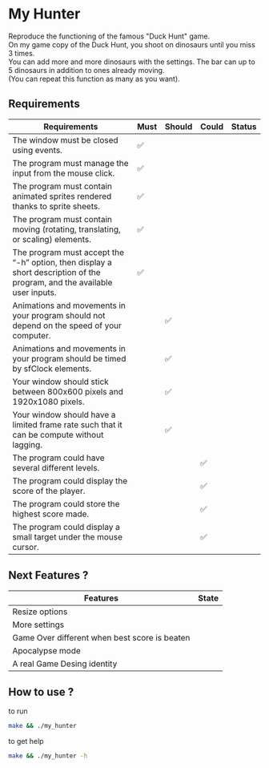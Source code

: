 # My Hunter

Reproduce the functioning of the famous "Duck Hunt" game.    
On my game copy of the Duck Hunt, you shoot on dinosaurs until you miss 3 times.    
You can add more and more dinosaurs with the settings. The bar can up to 5 dinosaurs in addition to ones already moving.    
(You can repeat this function as many as you want).    

## Requirements

| Requirements | Must | Should | Could | Status |
| --- | --- | --- | --- | --- |
| The window must be closed using events. | ✅ | | | |
| The program must manage the input from the mouse click. | ✅ | | | |
| The program must contain animated sprites rendered thanks to sprite sheets. | ✅ | | | |
| The program must contain moving (rotating, translating, or scaling) elements. | ✅ | | | |
| The program must accept the “-h” option, then display a short description of the program, and the available user inputs. |✅| | | |
| Animations and movements in your program should not depend on the speed of your computer. | | ✅ | | |
| Animations and movements in your program should be timed by sfClock elements. | | ✅ | | |
| Your window should stick between 800x600 pixels and 1920x1080 pixels. | | ✅ | | |
| Your window should have a limited frame rate such that it can be compute without lagging. | | ✅ | | |
| The program could have several different levels. | | | ✅ | |
| The program could display the score of the player. | | | ✅ | |
| The program could store the highest score made. | | | ✅ | |
| The program could display a small target under the mouse cursor. | | | ✅ | |

## Next Features ?
| Features | State |
| --- | --- |
| Resize options | |
| More settings | |
| Game Over different when best score is beaten | |
| Apocalypse mode | |
| A real Game Desing identity | |

## How to use ?
to run    
```bash
make && ./my_hunter
```
to get help
```bash
make && ./my_hunter -h


